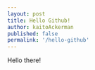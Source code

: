```yaml
---
layout: post
title: Hello Github!
author: kaitoAckerman
published: false
permalink: '/hello-github'
---
```


Hello there!